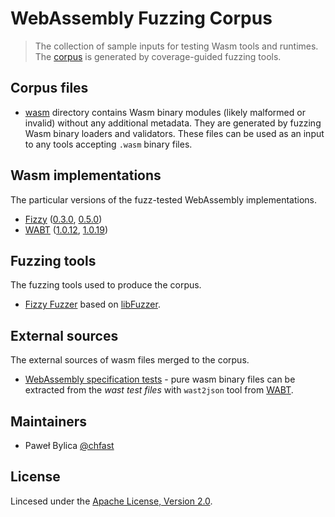 # WebAssembly Fuzzing Corpus

> The collection of sample inputs for testing Wasm tools and runtimes.
> The [corpus] is generated by coverage-guided fuzzing tools.

## Corpus files

- [wasm](./wasm) directory contains Wasm binary modules (likely malformed
  or invalid) without any additional metadata. They are generated by fuzzing
  Wasm binary loaders and validators. These files can be used as an input to
  any tools accepting `.wasm` binary files.

## Wasm implementations

The particular versions of the fuzz-tested WebAssembly implementations.

- [Fizzy] 
   ([0.3.0](https://github.com/wasmx/fizzy/releases/v0.3.0),
    [0.5.0](https://github.com/wasmx/fizzy/releases/v0.5.0))
- [WABT]
  ([1.0.12](https://github.com/WebAssembly/wabt/releases/tag/1.0.12),
   [1.0.19](https://github.com/WebAssembly/wabt/releases/tag/1.0.19))


## Fuzzing tools

The fuzzing tools used to produce the corpus.

- [Fizzy Fuzzer] based on [libFuzzer].


## External sources

The external sources of wasm files merged to the corpus.

- [WebAssembly specification tests] - pure wasm binary files can be extracted
  from the _wast test files_ with `wast2json` tool from [WABT].


## Maintainers

- Paweł Bylica [@chfast](https://github.com/chfast)


## License

Lincesed under the [Apache License, Version 2.0](./LICENSE).


[corpus]: https://llvm.org/docs/LibFuzzer.html#corpus
[Fizzy]: https://github.com/wasmx/fizzy
[Fizzy Fuzzer]: https://github.com/wasmx/fizzy/tree/master/test/fuzzer
[libFuzzer]: https://llvm.org/docs/LibFuzzer.html
[WABT]: https://github.com/WebAssembly/wabt
[WebAssembly specification tests]: https://github.com/WebAssembly/spec/tree/master/test/core
